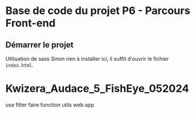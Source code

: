# Base de code du projet P6 - Parcours Front-end

## Démarrer le projet

Utilisation de sass
Sinon rien à installer ici, il suffit d'ouvrir le fichier `index.html`.

# Kwizera_Audace_5_FishEye_052024


use filter
faire function utils
web app
